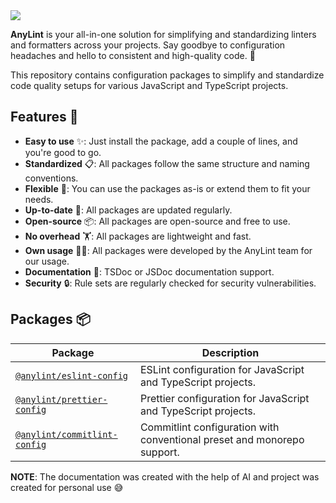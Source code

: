 <img src="https://res.cloudinary.com/da0ggymug/image/upload/v1695653317/logo_full.25.svg">

**AnyLint** is your all-in-one solution for simplifying and standardizing linters and formatters across your projects. Say goodbye to configuration headaches and hello to consistent and high-quality code. 🚀

This repository contains configuration packages to simplify and standardize code quality setups for various JavaScript and TypeScript projects.

## Features 🚀

- **Easy to use** ✨: Just install the package, add a couple of lines, and you're good to go.
- **Standardized** 📋: All packages follow the same structure and naming conventions.
- **Flexible** 🧩: You can use the packages as-is or extend them to fit your needs.
- **Up-to-date** 🔄: All packages are updated regularly.
- **Open-source** 📦: All packages are open-source and free to use.
- **No overhead** 🏋️: All packages are lightweight and fast.
- **Own usage** 🧑‍💻: All packages were developed by the AnyLint team for our usage.
- **Documentation** 📖: TSDoc or JSDoc documentation support.
- **Security** 🔒: Rule sets are regularly checked for security vulnerabilities.

## Packages 📦

| Package                                                      | Description                                                             |
| ------------------------------------------------------------ | ----------------------------------------------------------------------- |
| [`@anylint/eslint-config`](./packages/eslint-config)         | ESLint configuration for JavaScript and TypeScript projects.            |
| [`@anylint/prettier-config`](./packages/prettier-config)     | Prettier configuration for JavaScript and TypeScript projects.          |
| [`@anylint/commitlint-config`](./packages/commitlint-config) | Commitlint configuration with conventional preset and monorepo support. |

**NOTE**: The documentation was created with the help of AI and project was created for personal use 😅
